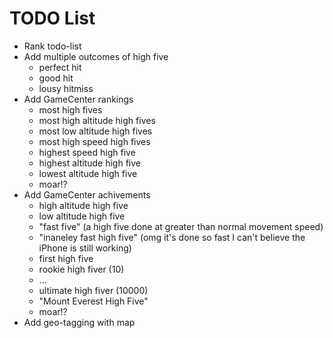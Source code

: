 # TODO List #

 * Rank todo-list
 * Add multiple outcomes of high five
   * perfect hit
   * good hit
   * lousy hitmiss
 * Add GameCenter rankings
   * most high fives
   * most high altitude high fives
   * most low altitude high fives
   * most high speed high fives
   * highest speed high five
   * highest altitude high five
   * lowest altitude high five
   * moar!?
 * Add GameCenter achivements
   * high altitude high five
   * low altitude high five
   * "fast five" (a high five done at greater than normal movement speed)
   * "inaneley fast high five" (omg it's done so fast I can't believe the iPhone is still working)
   * first high five
   * rookie high fiver (10)
   * ...
   * ultimate high fiver (10000)
   * "Mount Everest High Five"
   * moar!?
 * Add geo-tagging with map